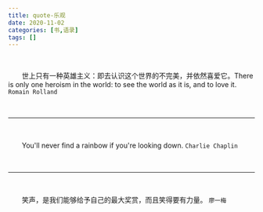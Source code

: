 ```yaml
---
title: quote-乐观
date: 2020-11-02
categories: [书,语录]
tags: []
---
```




<br/>

　　世上只有一种英雄主义：即去认识这个世界的不完美，并依然喜爱它。There is only one heroism in the world: to see the world as it is, and to love it.  `Romain Rolland`

<br/>

---

<br/>

　　You'll never find a rainbow if you're looking down.  `Charlie Chaplin`

<br/>

---

<br/>

　　笑声，是我们能够给予自己的最大奖赏，而且笑得要有力量。	`廖一梅`

